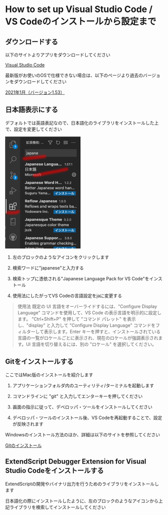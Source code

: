# How to set up Visual Studio Code / VS Codeのインストールから設定まで


## ダウンロードする

以下のサイトよりアプリをダウンロードしてください

[Visual Studio Code](https://code.visualstudio.com/)

最新版がお使いのOSで仕様できない場合は、以下のページより過去のバージョンをダウンロードしてください

[2021年1月（バージョン1.53）](https://code.visualstudio.com/updates/v1_53)

## 日本語表示にする

デフォルトでは英語表記なので、日本語化のライブラリをインストールした上で、設定を変更してください

<img src="../image/git/vsCodeJpn.png" width="240">

1. 左のブロックのようなアイコンをクリックします

2. 検索ワードに"japanese"と入力する

3. 検索トップに憑依される"Japanese Language Pack for VS Code"をインストール

4. 使用法にしたがってVS Codeの言語設定をjaに変更する

>使用法
既定の UI 言語をオーバーライドするには、"Configure Display Language" コマンドを使用して、VS Code の表示言語を明示的に設定します。 "Ctrl+Shift+P" を押して "コマンド パレット" を表示し、"display" と入力して "Configure Display Language" コマンドをフィルターして表示します。Enter キーを押すと、インストールされている言語の一覧がロケールごとに表示され、現在のロケールが強調表示されます。UI 言語を切り替えるには、別の "ロケール" を選択してください。

## Gitをインストールする

ここではMac版のインストールを紹介します

1. アプリケーションフォルダ内のユーティリティ/ターミナルを起動します

2. コマンドラインに "git" と入力してエンターキーを押してください

3. 画面の指示に従って、デベロッパ・ツールをインストールしてください

4. デベロッパ・ツールのインストール後、VS Codeを再起動することで、設定が反映されます

Windowsのインストール方法のほか、詳細は以下のサイトを参照してください

[Gitのインストール](https://git-scm.com/book/ja/v2/%E4%BD%BF%E3%81%84%E5%A7%8B%E3%82%81%E3%82%8B-Git%E3%81%AE%E3%82%A4%E3%83%B3%E3%82%B9%E3%83%88%E3%83%BC%E3%83%AB)


## ExtendScript Debugger Extension for Visual Studio Codeをインストールする

ExtendScriptの開発やバイナリ出力を行うためのライブラリをインストールします

日本語化の際にインストールしたように、左のブロックのようなアイコンから上記ライブラリを検索してインストールしてください

